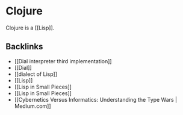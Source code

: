 # Clojure

Clojure is a [[Lisp]].


<a id="org51d7728"></a>

## Backlinks

-   [[Dial interpreter third implementation]]
-   [[Dial]]
-   [[dialect of Lisp]]
-   [[Lisp]]
-   [[Lisp in Small Pieces]]
-   [[Lisp in Small Pieces]]
-   [[Cybernetics Versus Informatics: Understanding the Type Wars | Medium.com]]
